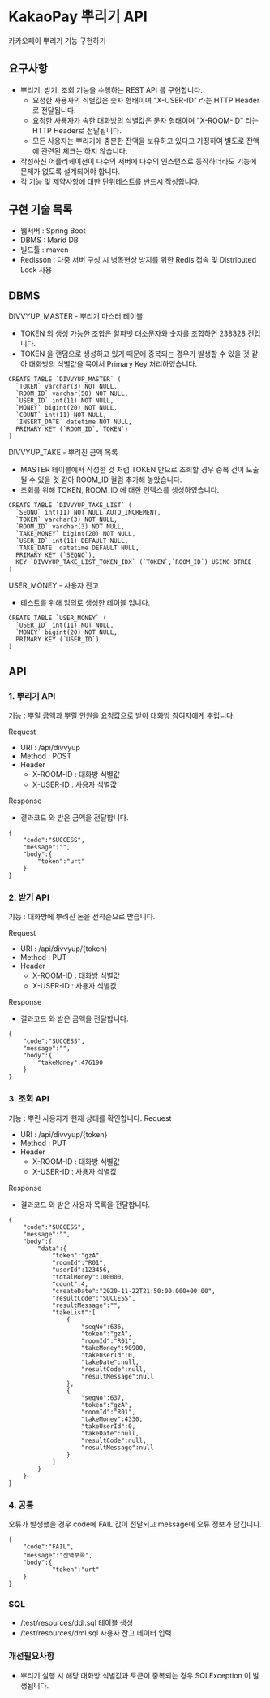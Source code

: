 # KakaoPay 뿌리기 API
카카오페이 뿌리기 기능 구현하기

## 요구사항
* 뿌리기, 받기, 조회 기능을 수행하는 REST API 를 구현합니다.
    * 요청한 사용자의 식별값은 숫자 형태이며 "X-USER-ID" 라는 HTTP Header로
전달됩니다.
    * 요청한 사용자가 속한 대화방의 식별값은 문자 형태이며 "X-ROOM-ID" 라는
HTTP Header로 전달됩니다.
    * 모든 사용자는 뿌리기에 충분한 잔액을 보유하고 있다고 가정하여 별도로
잔액에 관련된 체크는 하지 않습니다.
* 작성하신 어플리케이션이 다수의 서버에 다수의 인스턴스로 동작하더라도 기능에
문제가 없도록 설계되어야 합니다.
* 각 기능 및 제약사항에 대한 단위테스트를 반드시 작성합니다.

## 구현 기술 목록
* 웹서버 : Spring Boot
* DBMS : Marid DB
* 빌드툴 : maven
* Redisson : 다중 서버 구성 시 병목현상 방지를 위한 Redis 접속 및 Distributed Lock 사용

## DBMS
DIVVYUP_MASTER - 뿌리기 마스터 테이블
* TOKEN 의 생성 가능한 조합은 알파벳 대소문자와 숫자를 조합하면 238328 건입니다.
* TOKEN 을 랜덤으로 생성하고 있기 때문에 중복되는 경우가 발생할 수 있을 것 같아
 대화방의 식별값을 묶어서 Primary Key 처리하였습니다.
````
CREATE TABLE `DIVVYUP_MASTER` (
  `TOKEN` varchar(3) NOT NULL,
  `ROOM_ID` varchar(50) NOT NULL,
  `USER_ID` int(11) NOT NULL,
  `MONEY` bigint(20) NOT NULL,
  `COUNT` int(11) NOT NULL,
  `INSERT_DATE` datetime NOT NULL,
  PRIMARY KEY (`ROOM_ID`,`TOKEN`)
)
````

DIVVYUP_TAKE - 뿌려진 금액 목록
* MASTER 테이블에서 작성한 것 처럼 TOKEN 만으로 조회할 경우 
 중복 건이 도출 될 수 있을 것 같아 ROOM_ID 컬럼 추가해 놓았습니다.
* 조회를 위해 TOKEN, ROOM_ID 에 대한 인덱스를 생성하였습니다.
````
CREATE TABLE `DIVVYUP_TAKE_LIST` (
  `SEQNO` int(11) NOT NULL AUTO_INCREMENT,
  `TOKEN` varchar(3) NOT NULL,
  `ROOM_ID` varchar(3) NOT NULL,
  `TAKE_MONEY` bigint(20) NOT NULL,
  `USER_ID` int(11) DEFAULT NULL,
  `TAKE_DATE` datetime DEFAULT NULL,
  PRIMARY KEY (`SEQNO`),
  KEY `DIVVYUP_TAKE_LIST_TOKEN_IDX` (`TOKEN`,`ROOM_ID`) USING BTREE
) 
````

USER_MONEY - 사용자 잔고
* 테스트를 위해 임의로 생성한 테이블 입니다.
````
CREATE TABLE `USER_MONEY` (
  `USER_ID` int(11) NOT NULL,
  `MONEY` bigint(20) NOT NULL,
  PRIMARY KEY (`USER_ID`)
)
````


## API

### 1. 뿌리기 API
기능 : 뿌릴 금액과 뿌릴 인원을 요청값으로 받아 대화방 참여자에게 뿌립니다.

Request
* URI : /api/divvyup
* Method : POST
* Header 
    * X-ROOM-ID : 대화방 식별값
    * X-USER-ID : 사용자 식별값
 
Response
* 결과코드 와 받은 금액을 전달합니다.
````
{
    "code":"SUCCESS",
    "message":"",
    "body":{
        "token":"urt"
    }
}
````
### 2. 받기 API
기능 : 대화방에 뿌려진 돈을 선착순으로 받습니다.

Request
* URI : /api/divvyup/{token}
* Method : PUT
* Header 
    * X-ROOM-ID : 대화방 식별값
    * X-USER-ID : 사용자 식별값
    
Response
* 결과코드 와 받은 금액을 전달합니다.
````
{
    "code":"SUCCESS",
    "message":"",
    "body":{
        "takeMoney":476190
    }
}
````

### 3. 조회 API
기능 : 뿌린 사용자가 현재 상태를 확인합니다.
Request
* URI : /api/divvyup/{token}
* Method : PUT
* Header 
    * X-ROOM-ID : 대화방 식별값
    * X-USER-ID : 사용자 식별값

Response
* 결과코드 와 받은 사용자 목록을 전달합니다.
````
{
    "code":"SUCCESS",
    "message":"",
    "body":{
        "data":{
            "token":"gzA",
            "roomId":"R01",
            "userId":123456,
            "totalMoney":100000,
            "count":4,
            "createDate":"2020-11-22T21:50:00.000+00:00",
            "resultCode":"SUCCESS",
            "resultMessage":"",
            "takeList":[
                {
                    "seqNo":636,
                    "token":"gzA",
                    "roomId":"R01",
                    "takeMoney":90900,
                    "takeUserId":0,
                    "takeDate":null,
                    "resultCode":null,
                    "resultMessage":null
                },
                {
                    "seqNo":637,
                    "token":"gzA",
                    "roomId":"R01",
                    "takeMoney":4330,
                    "takeUserId":0,
                    "takeDate":null,
                    "resultCode":null,
                    "resultMessage":null
                }
            ]
        }
    }
}
````

### 4. 공통
오류가 발생했을 경우 code에 FAIL 값이 전달되고 message에 오류 정보가 담깁니다.
````
{
    "code":"FAIL",
    "message":"잔액부족",
    "body":{
            "token":"urt"
    }
}
````

### SQL
* /test/resources/ddl.sql 테이블 생성
* /test/resources/dml.sql 사용자 잔고 데이터 입력

### 개선필요사항
* 뿌리기 실행 시 해당 대화방 식별값과 토큰이 중복되는 경우 SQLException 이 발생됩니다.